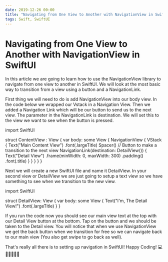 ```yaml
---
date: 2019-12-26 00:00
title: "Navigating from One View to Another with NavigationView in SwiftUI"
tags: Swift, SwiftUI
---
```

# Navigating from One View to Another with NavigationView in SwiftUI

In this article we are going to learn how to use the NavigationView library to navigate from one view to another in SwiftUI. We will look at the most basic way to transition from a view using a button and a NavigationLink.

First thing we will need to do is add NavigationView into our body view. In the code below we wrapped our Vstack in a Navigation View. Then we added a Navigation Link which will be our button to send us to the next view. The parameter in the NavigationLink is destination. We will set this to the view we want to see when the button is pressed.

import SwiftUI

struct ContentView : View {
    var body: some View {
        NavigationView {
            VStack {
                Text("Main Content View")
                    .font(.largeTitle)
                Spacer()
              // Button to make a transition to the next view
                NavigationLink(destination: DetailView()) {
                    Text("Detail View")
                    .frame(minWidth: 0, maxWidth: 300)
                    .padding()
                    .font(.title)
            }
          }
        }
    }
}

Next we will create a new SwiftUI file and name it DetailView. In your second view or DetailView we are just going to setup a text view so we have something to see when we transition to the new view.

import SwiftUI

struct DetailView: View {
    var body: some View {
        Text("I'm, The Detail View!")
            .font(.largeTitle)
    }
}

If you run the code now you should see our main view text at the top with our Detail View button at the bottom. Tap on the button and we should be taken to the Detail view. You will notice that when we use NavigationView we get the back button when we transition for free so we can navigate back to our main view (You also get swipe to go back as well).

That's really all there is to setting up navigation in SwiftUI! Happy Coding! 💻📱👨🏻‍💻🎉
